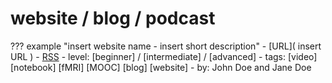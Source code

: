# website / blog / podcast

??? example "insert website name - insert short description"
    -   [URL]( insert URL )
    -   [RSS](_insert_RSS_feed)
    -   level: [beginner] / [intermediate] / [advanced]
    -   tags: [video] [notebook] [fMRI] [MOOC] [blog] [website]
    -   by: John Doe and Jane Doe
